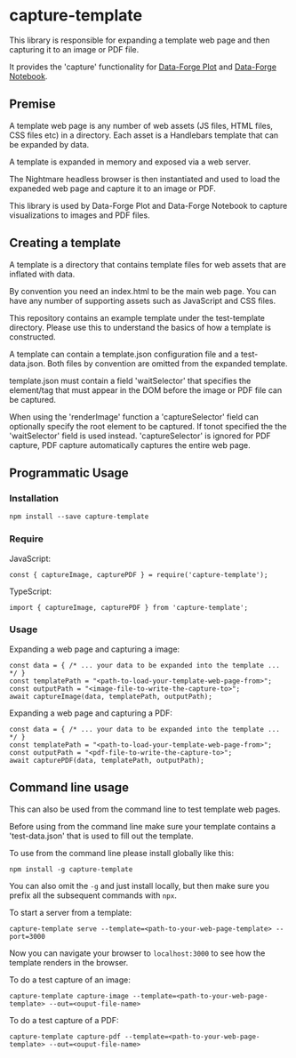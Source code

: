 # capture-template

This library is responsible for expanding a template web page and then capturing it to an image or PDF file.

It provides the 'capture' functionality for [Data-Forge Plot](https://www.npmjs.com/package/data-forge-plot) and
[Data-Forge Notebook](http://www.data-forge-notebook.com/).

## Premise

A template web page is any number of web assets (JS files, HTML files, CSS files etc) in a directory. Each asset is a Handlebars template that can be expanded by data.

A template is expanded in memory and exposed via a web server.

The Nightmare headless browser is then instantiated and used to load the expaneded web page and capture it to an image or PDF.

This library is used by Data-Forge Plot and Data-Forge Notebook to capture visualizations to images and PDF files.

## Creating a template

A template is a directory that contains template files for web assets that are inflated with data.

By convention you need an index.html to be the main web page. You can have any number of supporting assets such as JavaScript and CSS files.

This repository contains an example template under the test-template directory. Please use this to understand the basics of how a template is constructed.

A template can contain a template.json configuration file and a test-data.json. Both files by convention are omitted from the expanded template.

template.json must contain a field 'waitSelector' that specifies the element/tag that must appear in the DOM before the image or PDF file can be captured.

When using the 'renderImage' function a 'captureSelector' field can optionally specify the root element to be captured. If tonot specified the the 'waitSelector' field is used instead. 'captureSelector' is ignored for PDF capture, PDF capture automatically captures the entire web page.

## Programmatic Usage

### Installation

    npm install --save capture-template

### Require

JavaScript:

    const { captureImage, capturePDF } = require('capture-template');

TypeScript:

    import { captureImage, capturePDF } from 'capture-template';

### Usage

Expanding a web page and capturing a image:

    const data = { /* ... your data to be expanded into the template ... */ }
    const templatePath = "<path-to-load-your-template-web-page-from>";
    const outputPath = "<image-file-to-write-the-capture-to>";
    await captureImage(data, templatePath, outputPath);

Expanding a web page and capturing a PDF:

    const data = { /* ... your data to be expanded into the template ... */ }
    const templatePath = "<path-to-load-your-template-web-page-from>";
    const outputPath = "<pdf-file-to-write-the-capture-to>";
    await capturePDF(data, templatePath, outputPath);

## Command line usage

This can also be used from the command line to test template web pages.

Before using from the command line make sure your template contains a 'test-data.json' that is used to fill out the template.

To use from the command line please install globally like this:

    npm install -g capture-template

You can also omit the `-g` and just install locally, but then make sure you prefix all the subsequent commands with `npx`.

To start a server from a template:

    capture-template serve --template=<path-to-your-web-page-template> --port=3000

Now you can navigate your browser to `localhost:3000` to see how the template renders in the browser.

To do a test capture of an image:

    capture-template capture-image --template=<path-to-your-web-page-template> --out=<ouput-file-name>

To do a test capture of a PDF:

    capture-template capture-pdf --template=<path-to-your-web-page-template> --out=<ouput-file-name>
